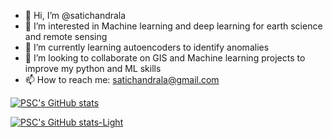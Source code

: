 - 👋 Hi, I’m @satichandrala
- 👀 I’m interested in Machine learning and deep learning for earth science and remote sensing
- 🌱 I’m currently learning autoencoders to identify anomalies
- 💞️ I’m looking to collaborate on GIS and Machine learning projects to improve my python and ML skills
- 📫 How to reach me: satichandrala@gmail.com

<!---
satichandrala/satichandrala is a ✨ special ✨ repository because its `README.md` (this file) appears on your GitHub profile.
You can click the Preview link to take a look at your changes.
--->
[![PSC's GitHub stats](https://github-readme-stats.vercel.app/api?username=satichandrala&count_private=true&theme=transparent)](https://github.com/satichandrala/github-readme-stats)

[![PSC's GitHub stats-Light](https://github-readme-stats.vercel.app/api?username=satichandrala&count_private=true&show_icons=true&theme=default#gh-light-mode-only)](https://github.com/satichandrala/github-readme-stats#gh-light-mode-only)
